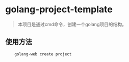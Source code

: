 # golang-project-template
> 本项目是通过cmd命令，创建一个golang项目的结构。


## 使用方法

```bash
    golang-web create project
```
